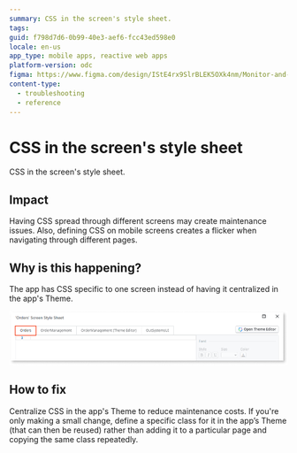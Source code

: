```yaml
---
summary: CSS in the screen's style sheet.
tags:
guid: f798d7d6-0b99-40e3-aef6-fcc43ed598e0
locale: en-us
app_type: mobile apps, reactive web apps
platform-version: odc
figma: https://www.figma.com/design/IStE4rx9SlrBLEK5OXk4nm/Monitor-and-troubleshoot-apps?node-id=3635-10&t=GQOBWGLkIWVooPGi-1
content-type:
  - troubleshooting
  - reference
---
```


# CSS in the screen's style sheet

CSS in the screen's style sheet.

## Impact

Having CSS spread through different screens may create maintenance issues. Also, defining CSS on mobile screens creates a flicker when navigating through different pages.

## Why is this happening?

The app has CSS specific to one screen instead of having it centralized in the app's Theme.

![A screen's style sheet editor](images/screen-style-sheet-odcs.png "Screen's style sheet")

## How to fix

Centralize CSS in the app's Theme to reduce maintenance costs. If you're only making a small change, define a specific class for it in the app’s Theme (that can then be reused) rather than adding it to a particular page and copying the same class repeatedly.
